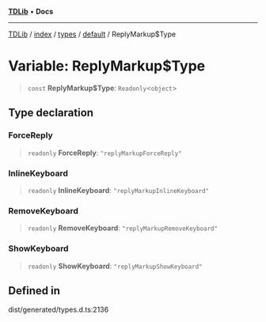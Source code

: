 [**TDLib**](../../../../../../README.md) • **Docs**

***

[TDLib](../../../../../../modules.md) / [index](../../../../../README.md) / [types](../../../README.md) / [default](../README.md) / ReplyMarkup$Type

# Variable: ReplyMarkup$Type

> `const` **ReplyMarkup$Type**: `Readonly`\<`object`\>

## Type declaration

### ForceReply

> `readonly` **ForceReply**: `"replyMarkupForceReply"`

### InlineKeyboard

> `readonly` **InlineKeyboard**: `"replyMarkupInlineKeyboard"`

### RemoveKeyboard

> `readonly` **RemoveKeyboard**: `"replyMarkupRemoveKeyboard"`

### ShowKeyboard

> `readonly` **ShowKeyboard**: `"replyMarkupShowKeyboard"`

## Defined in

dist/generated/types.d.ts:2136
